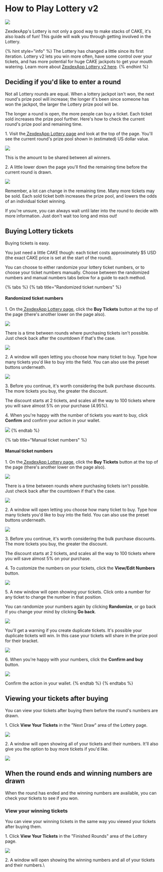 # How to Play Lottery v2

![](../../.gitbook/assets/how-to-lottery-header.png)

ZexdexApp's Lottery is not only a good way to make stacks of CAKE, it's also loads of fun! This guide will walk you through getting involved in the Lottery.

{% hint style="info" %}
The Lottery has changed a little since its first iteration. Lottery v2 lets you win more often, have some control over your tickets, and has more potential for huge CAKE jackpots to get your mouth watering. Learn more about [ZexdexApp Lottery v2 here](https://docs.zexdex.app/products/lottery).
{% endhint %}

## Deciding if you'd like to enter a round

‌Not all Lottery rounds are equal. When a lottery jackpot isn't won, the next round's prize pool will increase; the longer it's been since someone has won the jackpot, the larger the Lottery prize pool will be.

‌The longer a round is open, the more people can buy a ticket. Each ticket sold increases the prize pool further. Here's how to check the current round's prize pool and remaining time.

‌1. Visit the[ ZexdexApp Lottery page](https://zexdex.app/lottery) and look at the top of the page. You'll see the current round's prize pool shown in (estimated) US dollar value.

![](<../../.gitbook/assets/image (93).png>)

This is the amount to be shared between all winners.

‌2. A little lower down the page you'll find the remaining time before the current round is drawn.

![](<../../.gitbook/assets/image (94).png>)

Remember, a lot can change in the remaining time. Many more tickets may be sold. Each sold ticket both increases the prize pool, and lowers the odds of an individual ticket winning.

‌If you're unsure, you can always wait until later into the round to decide with more information. Just don't wait too long and miss out!

## Buying Lottery tickets

‌Buying tickets is easy.

You just need a little CAKE though: each ticket costs approximately $5 USD (the exact CAKE price is set at the start of the round).

You can choose to either randomize your lottery ticket numbers, or to choose your ticket numbers manually. Choose between the randomized numbers and manual numbers tabs below for a guide to each method.

{% tabs %}
{% tab title="Randomized ticket numbers" %}
#### Randomized ticket numbers

1\. On the[ ZexdexApp Lottery page](https://zexdex.app/lottery), click the **Buy Tickets** button at the top of the page (there's another lower on the page also).

![](<../../.gitbook/assets/image (96).png>)

There is a time between rounds where purchasing tickets isn't possible. Just check back after the countdown if that's the case.

![](<../../.gitbook/assets/image (97).png>)

2\. A window will open letting you choose how many ticket to buy. Type how many tickets you'd like to buy into the field. You can also use the preset buttons underneath.

![](<../../.gitbook/assets/image (142).png>)

3\. Before you continue, it's worth considering the bulk purchase discounts. The more tickets you buy, the greater the discount.

The discount starts at 2 tickets, and scales all the way to 100 tickets where you will save almost 5% on your purchase (4.95%).

4\. When you're happy with the number of tickets you want to buy, click **Confirm** and confirm your action in your wallet.

![](<../../.gitbook/assets/image (143).png>)
{% endtab %}

{% tab title="Manual ticket numbers" %}
#### Manual ticket numbers

1\. On the[ ZexdexApp Lottery page](https://zexdex.app/lottery), click the **Buy Tickets** button at the top of the page (there's another lower on the page also).

![](<../../.gitbook/assets/image (96).png>)

There is a time between rounds where purchasing tickets isn't possible. Just check back after the countdown if that's the case.

![](<../../.gitbook/assets/image (97).png>)

2\. A window will open letting you choose how many ticket to buy. Type how many tickets you'd like to buy into the field. You can also use the preset buttons underneath.

![](<../../.gitbook/assets/image (142).png>)

3\. Before you continue, it's worth considering the bulk purchase discounts. The more tickets you buy, the greater the discount.

The discount starts at 2 tickets, and scales all the way to 100 tickets where you will save almost 5% on your purchase.

4\. To customize the numbers on your tickets, click the **View/Edit Numbers** button.

![](<../../.gitbook/assets/image (144).png>)

5\. A new window will open showing your tickets. Click onto a number for any ticket to change the number in that position.

You can randomize your numbers again by clicking **Randomize**, or go back if you change your mind by clicking **Go back**.

![](https://lh4.googleusercontent.com/229uStQBb-Uzj-Tu9kRDXxfux4wWNjeHjPXJBULwhKbCR5UEgWnb3jzzj1-KeWeBfxfGlctR9aH\_S1P\_l6\_VgtrZR0Eb2AVqrJLF8oNkpoVFlpeHaOIsUij-bs12QBOwDAIJEJiU)

You'll get a warning if you create duplicate tickets. It's possible your duplicate tickets will win. In this case your tickets will share in the prize pool for their bracket.

![](<../../.gitbook/assets/image (103).png>)

6\. When you're happy with your numbers, click the **Confirm and buy** button.

![](<../../.gitbook/assets/image (145).png>)

Confirm the action in your wallet.
{% endtab %}
{% endtabs %}

## Viewing your tickets after buying

You can view your tickets after buying them before the round's numbers are drawn.

1\. Click **View Your Tickets** in the "Next Draw" area of the Lottery page.

![](<../../.gitbook/assets/image (108).png>)

2\. A window will open showing all of your tickets and their numbers. It'll also give you the option to buy more tickets if you'd like.

![](<../../.gitbook/assets/image (109).png>)

## When the round ends and winning numbers are drawn

‌When the round has ended and the winning numbers are available, you can check your tickets to see if you won.

### ‌View your winning tickets

‌You can view your winning tickets in the same way you viewed your tickets after buying them.

‌1. Click **View Your Tickets** in the "Finished Rounds" area of the Lottery page.

![](https://lh3.googleusercontent.com/p3QxWcrxCcBwHrhwPU55vnAN-BmelgNwKRWse8yEQQVfehXsIOvUX\_tCo1gC7LpHxL-crIMS19RxpnMxn5yBuShNwXfH7qzCSdCOtnBeXhUuecrqRvhdI97rX\_CuVuWAawaor6Mi)

2\. A window will open showing the winning numbers and all of your tickets and their numbers.\\
